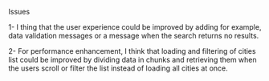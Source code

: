 Issues

1- I thing that the user experience could be improved by adding for example, data validation messages
or a message when the search returns no results.

2- For performance enhancement, I think that loading and filtering of cities list could be improved by
dividing data in chunks and retrieving them when the users scroll or filter the list instead of
loading all cities at once.


